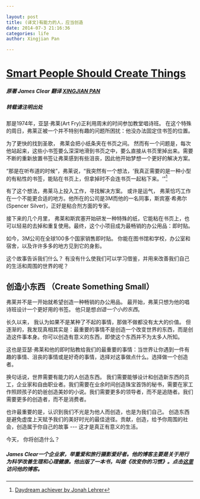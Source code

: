 ```yaml
---

layout: post
title: (译文)有能力的人，应当创造
date: 2014-07-3 21:16:36
categories: life
author: Xingjian Pan

---
```


[Smart People Should Create Things][1]
==========

##### 原著 James Clear 翻译 [XINGJIAN PAN](http://xingjian.me)

##### 转载请注明出处


那是1974年，亚瑟·弗莱(Art Fry)正利用周末的时间参加教堂唱诗班。 在这个特殊的周日，弗莱正被一个并不特别有趣的问题所困扰：他没办法固定住书签的位置。

为了更快的找到圣歌， 弗莱会把小纸条夹在书页之间。 然而有一个问题是，每次他站起来，这些小书签要么深深地滑到书页之中，要么直接从书页里掉出来。需要不断的重新放置书签让弗莱感到有些沮丧，因此他开始梦想一个更好的解决方案。


“那是在听布道的时候”，弗莱说，“我突然有一个想法，‘我真正需要的是一种小型的有粘性的书签，能贴在书页上，但拿掉时不会连书页一起粘下来。‘”[^daydream]


有了这个想法，弗莱马上投入工作，寻找解决方案。 或许是运气， 弗莱恰巧工作在一个不能更合适的地方。他所在的公司是3M而他的一名同事，斯宾塞·希弗尔(Spencer Silver)，正好是粘合剂方面的专家。

接下来的几个月里， 弗莱和斯宾塞开始研发一种特殊的纸，它能粘在书页上，也可以轻易的去掉和重复使用。最终，这个小项目成为最畅销的办公用品：即时贴。

如今，3M公司在全球100多个国家销售即时贴。 你能在图书馆和学校，办公室和宿舍，以及许许多多的地方见到它的身影。

这个故事告诉我们什么？ 有没有什么使我们可以学习借鉴，并用来改善我们自己的生活和周围的世界的呢？


创造小东西 （Create Something Small）
------------

弗莱并不是一开始就希望创造一种畅销的办公用品。 最开始，弗莱只想为他的唱诗班设计一个更好用的书签。 他只是想*创造一个小的东西*。

长久以来， 我认为如果不是某种了不起的事情，那做不做都没有太大的价值。 但逐渐的，我发现真相其实是：最重要的事情不是创造一个改变世界的东西，而是创造这件事本身。你可以创造有意义的东西，即使这个东西并不为太多人所知。

这也是亚瑟·弗莱和他的即时贴教给我们的最重要的事情：当世界让你遇到一件有趣的事情、沮丧的事情或是好奇的事情，选择对这事做点什么。选择做一个创造者。

换句话说，世界需要有能力的人创造东西。 我们需要能够设计和创造新东西的员工，企业家和自由职业者。我们需要在业余时间创造珠宝首饰的秘书，需要在家工作照顾孩子的奶爸创造美妙的小说。我们需要更多的领导者，而不是追随者。我们需要更多的创造者，而不是消费者。

也许最重要的是，认识到我们不光是为他人而创造，也是为我们自己。 创造东西是避免虚度上天赋予我们的美好时光的最佳途径。贡献，创造，给予你周围的社会，创造属于你自己的故事 --- 这才是真正有意义的生活。


今天， 你将创造什么？



##### James Clear一个企业家，举重爱和旅行摄影爱好者。他的博客主要是关于用行为科学改善生理和心理健康。他出版了一本书，叫做《改变你的习惯》。点击[这里][2]访问他的博客。




[1]:http://jamesclear.com/create-things

[2]:http://jamesclear.com/

[^daydream]:[Daydream achiever by Jonah Lehrer](http://www.boston.com/bostonglobe/ideas/articles/2008/08/31/daydream_achiever/)

